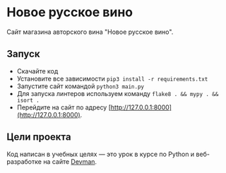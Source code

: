 # Новое русское вино

Сайт магазина авторского вина "Новое русское вино".

## Запуск

- Скачайте код
- Установите все зависимости `pip3 install -r requirements.txt`
- Запустите сайт командой `python3 main.py`
- Для запуска линтеров используем команду `flake8 . && mypy . && isort .`
- Перейдите на сайт по адресу [http://127.0.0.1:8000](http://127.0.0.1:8000).

## Цели проекта

Код написан в учебных целях — это урок в курсе по Python и веб-разработке на сайте [Devman](https://dvmn.org).
